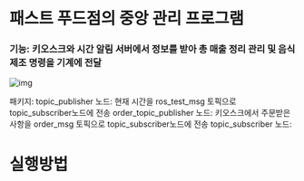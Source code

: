 패스트 푸드점의 중앙 관리 프로그램
=================================
### 기능: 키오스크와 시간 알림 서버에서 정보를 받아 총 매출 정리 관리 및 음식제조 명령을 기계에 전달
![img](https://user-images.githubusercontent.com/63354563/123586847-5154d800-d820-11eb-8c4e-8eadf23de1d2.png)

패키지: 
topic_publisher 노드: 현재 시간을 ros_test_msg 토픽으로 topic_subscriber노드에 전송
order_topic_publisher 노드: 키오스크에서 주문받은 사항을 order_msg 토픽으로 topic_subscriber노드에 전송
topic_subscriber 노드: 

# 실행방법

